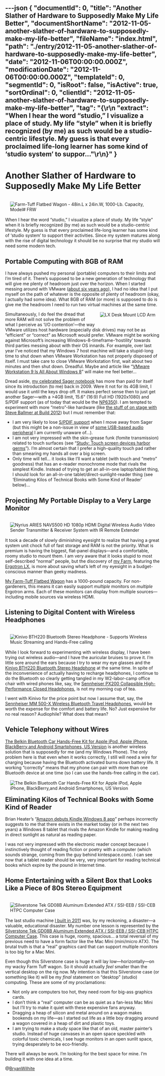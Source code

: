 ---json
{
  "documentId": 0,
  "title": "Another Slather of Hardware to Supposedly Make My Life Better",
  "documentShortName": "2012-11-05-another-slather-of-hardware-to-supposedly-make-my-life-better",
  "fileName": "index.html",
  "path": "./entry/2012-11-05-another-slather-of-hardware-to-supposedly-make-my-life-better",
  "date": "2012-11-06T00:00:00.000Z",
  "modificationDate": "2012-11-06T00:00:00.000Z",
  "templateId": 0,
  "segmentId": 0,
  "isRoot": false,
  "isActive": true,
  "sortOrdinal": 0,
  "clientId": "2012-11-05-another-slather-of-hardware-to-supposedly-make-my-life-better",
  "tag": "{\r\n  \"extract\": \"When I hear the word “studio,” I visualize a place of study. My life “style” when it is briefly recognized (by me) as such would be a studio-centric lifestyle. My guess is that every proclaimed life-long learner has some kind of ‘studio system’ to suppor...\"\r\n}"
}
---

# Another Slather of Hardware to Supposedly Make My Life Better

[<img alt="Farm-Tuff Flatbed Wagon - 48in.L x 24in.W, 1000-Lb. Capacity, Model# FRW" src="http://ecx.images-amazon.com/images/I/31iMjLT7oQL.jpg" style="float:left;margin:16px;">](http://www.amazon.com/Farm-Tuff-Flatbed-Wagon-1000-Lb-Capacity/dp/B0000AX6M9%3FSubscriptionId%3D1SW6D7X6ZXXR92KVX0G2%26tag%3Dthekintespacec00%26linkCode%3Dxm2%26camp%3D2025%26creative%3D165953%26creativeASIN%3DB0000AX6M9 "Farm-Tuff Flatbed Wagon - 48in.L x 24in.W, 1000-Lb. Capacity, Model# FRW")

When I hear the word “studio,” I visualize a place of study. My life “style” when it is briefly recognized (by me) as such would be a studio-centric lifestyle. My guess is that every proclaimed life-long learner has some kind of ‘studio system’ to support their activities. Since my system matures along with the rise of digital technology it should be no surprise that my studio will need some modern tech.

## Portable Computing with 8GB of RAM

I have always pushed my personal (portable) computers to their limits and I’m tired of it. There’s supposed to be a new generation of technology that will give me plenty of headroom just over the horizon. When I started messing around with VMware ([about six years ago](http://kintespace.com/rasxlog/?s=vmware&submit=Search&paged=5)), I had no idea that I put myself on the path of whatever is the opposite of plenty of headroom (okay, I actually had some idea). What 8GB of RAM (or more) is supposed to do is give me the headroom I need to run two virtual machines at the same time.
[<img alt="LX Desk Mount LCD Arm" src="http://ecx.images-amazon.com/images/I/31tGuUjuKgL.jpg" style="float:right;margin:16px;">](http://www.amazon.com/LX-Desk-Mount-LCD-Arm/dp/B00358RIRC%3FSubscriptionId%3D1SW6D7X6ZXXR92KVX0G2%26tag%3Dthekintespacec00%26linkCode%3Dxm2%26camp%3D2025%26creative%3D165953%26creativeASIN%3DB00358RIRC "LX Desk Mount LCD Arm")

Simultaneously, I do feel the dread that more RAM will not solve the problem of what I perceive as ‘I/O contention’—the way VMware utilizes host hardware (especially disk drives) may not be as “efficient” or “correct” as Microsoft would prefer. VMware might be working against Microsoft’s increasing Windows-8-timeframe-‘hostility’ towards third parties messing about with their OS innards. For example, over last year I’ve noticed that my Windows 7 host machine will take a stupid-long time to shut down when VMware Workstation has not properly disposed of itself. I must take care to close VMware Workstation first, wait about two minutes and then shut down. Dreadful. Maybe and article like “[VMware Workstation 9 Is All About Windows 8](http://www.pcworld.com/article/261296/vmware_workstation_9_is_all_about_windows_8.html)” will make me feel better…

Dread aside, [my celebrated Sager notebook](http://kintespace.com/rasxlog/?s=sager&submit=Search) has more than paid for itself since its introduction (to me) back in 2009. Were it not for its 4GB limit, I would use it until the keys drop off. It makes perfect sense then to just get another Sager—with a >4GB limit, 15.6" (16:9) Full HD (1920x1080) and S/PDIF support (as of today that would be the [NP6350](http://sagernotebook.com/index.php?page=product_info&model_name=NP6350)). I am tempted to experiment with more “metro”-like hardware (like [the stuff of on stage with Steve Ballmer at Build 2012](http://channel9.msdn.com/Events/Build/2012/1-001)) but I must remember that:

* I am very likely to lose [S/PDIF support](http://kintespace.com/rasxlog/?p=1673) when I move away from Sager (but this might be a non-issue in view of [some USB-based audio peripheral](http://www.amazon.com/Syba-Digital-Optical-Output-SD-AUD20101/dp/B006SF68P2%3FSubscriptionId=1SW6D7X6ZXXR92KVX0G2&tag=thekintespacec00&linkCode=xm2&camp=2025&creative=165953&creativeASIN=B006SF68P2) I am currently unaware of…).
* I am not very impressed with the skin-grease funk (fomite transmission) related to touch surfaces (see “[Study: Touch screen devices harbor germs](http://www.zdnet.com/blog/gadgetreviews/study-touch-screen-devices-harbor-germs/18938)”). I’m almost certain that I prefer a high-quality touch pad rather than smearing my hands all over a big screen.
* Only time will tell… it looks like I’ll want a tablet (with touch and “metro” goodness) that has an e-reader monochrome mode that rivals the simplest Kindle. Instead of trying to get an all-in-one laptop/tablet thing, I should look for an all-in-one tablet/direct-sunlight-reader thing (see ‘Eliminating Kilos of Technical Books with Some Kind of Reader’ below)…

## Projecting My Portable Display to a Very Large Monitor

[<img alt="Nyrius ARIES NAVS500 HD 1080p HDMI Digital Wireless Audio Video Sender Transmitter & Receiver System with IR Remote Extender" src="http://ecx.images-amazon.com/images/I/41P2CdQtYIL.jpg" style="float:left;margin:16px;">](http://www.amazon.com/Nyrius-NAVS500-Wireless-Transmitter-Receiver/dp/B005H3AU1Y%3FSubscriptionId%3D1SW6D7X6ZXXR92KVX0G2%26tag%3Dthekintespacec00%26linkCode%3Dxm2%26camp%3D2025%26creative%3D165953%26creativeASIN%3DB005H3AU1Y "Nyrius ARIES NAVS500 HD 1080p HDMI Digital Wireless Audio Video Sender Transmitter & Receiver System with IR Remote Extender")

It took a decade of slowly diminishing eyesight to realize that having a great system unit chock full of fast storage and RAM is not the priority. What is premium is having the biggest, flat-panel displays—and a comfortable, roomy studio to mount them. I am very aware that it looks stupid to most self-described “normal” people, but the discovery of [my Farm](http://www.flickr.com/photos/wilhite/7557315706/in/photostream), featuring the [Ergotron LX](http://www.amazon.com/LX-Desk-Mount-LCD-Arm/dp/B00358RIRC%3FSubscriptionId=1SW6D7X6ZXXR92KVX0G2&tag=thekintespacec00&linkCode=xm2&camp=2025&creative=165953&creativeASIN=B00358RIRC), is more about saving what’s left of my eyesight in a budget-conscious manner than geeky madness.

[My Farm-Tuff Flatbed Wagon](http://www.amazon.com/Farm-Tuff-Flatbed-Wagon-1000-Lb-Capacity/dp/B0000AX6M9%3FSubscriptionId=1SW6D7X6ZXXR92KVX0G2&tag=thekintespacec00&linkCode=xm2&camp=2025&creative=165953&creativeASIN=B0000AX6M9) has a 1000-pound capacity. For non-gardeners, this means it can easily support *multiple* monitors on *multiple* Ergotron arms. Each of these monitors can display from multiple sources—including mobile sources via wireless HDMI.

## Listening to Digital Content with Wireless Headphones

[<img alt="Kinivo BTH220 Bluetooth Stereo Headphone - Supports Wireless Music Streaming and Hands-Free calling" src="http://ecx.images-amazon.com/images/I/41M-QmJgQ1L._SL160_.jpg" style="float:right;margin:16px;">](http://www.amazon.com/Kinivo-BTH220-Bluetooth-Stereo-Headphone/dp/B005LKB0IU%3FSubscriptionId%3D1SW6D7X6ZXXR92KVX0G2%26tag%3Dthekintespacec00%26linkCode%3Dxm2%26camp%3D2025%26creative%3D165953%26creativeASIN%3DB005LKB0IU "Kinivo BTH220 Bluetooth Stereo Headphone - Supports Wireless Music Streaming and Hands-Free calling")

While I look forward to experimenting with wireless display, I have been trying out wireless audio—and I have the auricular bruises to prove it. I’m little sore around the ears because I try to wear my eye glasses and the [Kinivo BTH220 Bluetooth Stereo Headphone](http://www.amazon.com/Kinivo-BTH220-Bluetooth-Stereo-Headphone/dp/B005LKB0IU%3FSubscriptionId=1SW6D7X6ZXXR92KVX0G2&tag=thekintespacec00&linkCode=xm2&camp=2025&creative=165953&creativeASIN=B005LKB0IU) at the same time. In spite of the inconvenience of actually having to recharge headphones, I continue to do the Bluetooth so clearly getting tangled in my W2-labor-camp office chair with wired phones like, say, the [Sennheiser PX200 Collapsible High-Performance Closed Headphones](http://www.amazon.com/Sennheiser-PX200-Collapsible-High-Performance-Headphones/dp/B000089GN4%3FSubscriptionId=1SW6D7X6ZXXR92KVX0G2&tag=thekintespacec00&linkCode=xm2&camp=2025&creative=165953&creativeASIN=B000089GN4), is not my morning cup of tea.

I went with Kinivo for the price point but now I assume that, say, the [Sennheiser MM 500-X Wireless Bluetooth Travel Headphones](http://www.amazon.com/Sennheiser-MM-500-X-Bluetooth-Headphones/dp/B0076NDV0U%3FSubscriptionId=1SW6D7X6ZXXR92KVX0G2&tag=thekintespacec00&linkCode=xm2&camp=2025&creative=165953&creativeASIN=B0076NDV0U), would be worth the expense for the comfort and battery life. No? Just expensive for no real reason? Audiophile? What does that mean?

## Vehicle Telephony without Wires

[The Belkin Bluetooth Car Hands-Free Kit for Apple iPod, Apple iPhone, BlackBerry,and Android Smartphones, US Version](http://www.amazon.com/Belkin-Bluetooth-Hands-Free-BlackBerry-Smartphones/dp/B004CLYJ2I%3FSubscriptionId=1SW6D7X6ZXXR92KVX0G2&tag=thekintespacec00&linkCode=xm2&camp=2025&creative=165953&creativeASIN=B004CLYJ2I) is another wireless solution that is supposedly for me (and my Windows Phone). The only problem here is that even when it works correctly, I still will need a wire for charging because having the Bluetooth activated burns down battery life. It working “correctly” means that my phone can pair with more than one Bluetooth device at one time (so I can use the hands-free calling in the car).
[<img alt="The Belkin Bluetooth Car Hands-Free Kit for Apple iPod, Apple iPhone, BlackBerry,and Android Smartphones, US Version" src="http://ecx.images-amazon.com/images/I/41Hu1hl1LmL.jpg" style="float:left;margin:16px;">](http://www.amazon.com/Belkin-Bluetooth-Hands-Free-BlackBerry-Smartphones/dp/B004CLYJ2I%3FSubscriptionId%3D1SW6D7X6ZXXR92KVX0G2%26tag%3Dthekintespacec00%26linkCode%3Dxm2%26camp%3D2025%26creative%3D165953%26creativeASIN%3DB004CLYJ2I "The Belkin Bluetooth Car Hands-Free Kit for Apple iPod, Apple iPhone, BlackBerry,and Android Smartphones, US Version")

## Eliminating Kilos of Technical Books with Some Kind of Reader

Brian Heater’s “[Amazon debuts Kindle Windows 8 app](http://www.engadget.com/2012/10/25/amazon-debuts-kindle-windows-8-app/)” perhaps incorrectly suggests to me that there exists in the market today (or in the next two years) a Windows 8 tablet that rivals the Amazon Kindle for making reading in direct sunlight as natural as reading paper.

I was not very impressed with the electronic reader concept because I instinctively thought of reading fiction or poetry with a computer (which sounds strange, coming from the guy behind kintespace.com). I can see now that a tablet reader should be very, very important for reading technical books which expire by the pound in Internet time.

## Home Entertaining with a Silent Box that Looks Like a Piece of 80s Stereo Equipment

[<img alt="Silverstone Tek GD08B Aluminum Extended ATX / SSI-EEB / SSI-CEB HTPC Computer Case" src="http://ecx.images-amazon.com/images/I/41-T2MjEN1L.jpg" style="float:right;margin:16px;">](http://www.amazon.com/Silverstone-GD08B-Aluminum-Extended-Computer/dp/B007X8TQYI%3FSubscriptionId%3D1SW6D7X6ZXXR92KVX0G2%26tag%3Dthekintespacec00%26linkCode%3Dxm2%26camp%3D2025%26creative%3D165953%26creativeASIN%3DB007X8TQYI "Silverstone Tek GD08B Aluminum Extended ATX / SSI-EEB / SSI-CEB HTPC Computer Case")

The last studio machine [I built in 2011](http://kintespace.com/rasxlog/?p=2676) was, by my reckoning, a disaster—a valuable, educational disaster. My number one lesson is represented by the [Silverstone Tek GD08B Aluminum Extended ATX / SSI-EEB / SSI-CEB HTPC Computer Case](http://www.amazon.com/Silverstone-GD08B-Aluminum-Extended-Computer/dp/B007X8TQYI%3FSubscriptionId=1SW6D7X6ZXXR92KVX0G2&tag=thekintespacec00&linkCode=xm2&camp=2025&creative=165953&creativeASIN=B007X8TQYI). This case is huge, roomy, spacious… a total reversal of my previous need to have a form factor like the Mac Mini (mini/micro ATX). The brutal truth is that a “real” graphics card that can support multiple monitors is too big for a Mac Mini.

Even though this Silverstone case is huge it will lay low—horizontally—on my wacky Farm Tuff wagon. So it should actually *feel* smaller than the vertical desktop on the rig now. My intention is that this Silverstone case (or something like it) will be my *final* statement on “desktop” (studio) computing. These are some of my proclamations:

* Not only are computers too hot, they need room for big-ass graphics cards.
* I don’t think a “real” computer can be as quiet as a fan-less Mac Mini but I’ll try to make it quiet with these expensive fans anyway.
* Dragging a heap of silicon and metal around on a wagon makes bookends on my life—as I started out life as a little boy dragging around a wagon covered in a heap of dirt and plastic toys.
* I am trying to make a study space like that of an old, master painter’s studio. Instead of huge canvases in an open space speckled with colorful toxic chemicals, I see huge monitors in an open sunlit space, trying desperately to be eco-friendly.

There will always be work. I’m looking for the best space for mine. I’m building it with one idea at a time.

@[BryanWilhite](https://twitter.com/BryanWilhite)

